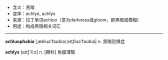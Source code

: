- <span class="definition">含义：黑暗</span>
- <span class="definition">变体：achlyo, achlys</span>
- <span class="definition">来源：拉丁单词achluo（意为darkness或gloom，即黑暗或模糊）</span>
- <span class="definition">用途：构成黑暗相关词汇</span>

---

<span class="vocabulary">**achluophobia**</span> [ˌækluə'fəʊbiə/ˌeɪtʃlʊə'fəʊbiə] n. 黑暗恐惧症

<span class="vocabulary">**achlys**</span> [eɪtʃ'li:z] n. [眼科] 角膜薄翳

